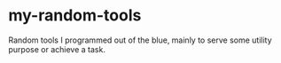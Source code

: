 # my-random-tools
Random tools I programmed out of the blue, mainly to serve some utility purpose or achieve a task.

